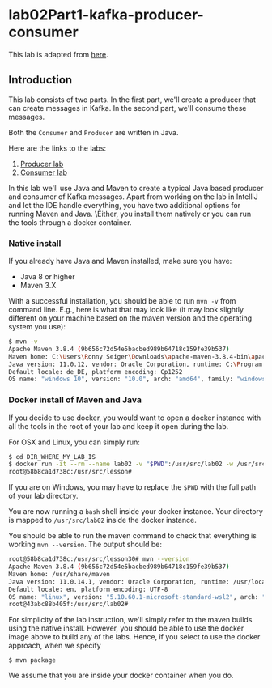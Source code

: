 # lab02Part1-kafka-producer-consumer

This lab is adapted from [here](https://github.com/SciSpike/kafka-lab).

## Introduction

This lab consists of two parts.
In the first part, we'll create a producer that can create messages in Kafka.
In the second part, we'll consume these messages.

Both the `Consumer` and `Producer` are written in Java.

Here are the links to the labs:

1. [Producer lab](producer.md)
1. [Consumer lab](consumer.md)

In this lab we'll use Java and Maven to create a typical Java based producer and consumer of Kafka messages.
Apart from working on the lab in IntelliJ and let the IDE handle everything, you have two additional options for running Maven and Java.
\Either, you install them natively or you can run the tools through a docker container.

### Native install

If you already have Java and Maven installed, make sure you have:

* Java 8 or higher
* Maven 3.X

With a successful installation, you should be able to run `mvn -v` from command line.
E.g., here is what that may look like (it may look slightly different on your machine based on the maven version and the operating system you use):

```bash
$ mvn -v
Apache Maven 3.8.4 (9b656c72d54e5bacbed989b64718c159fe39b537)
Maven home: C:\Users\Ronny Seiger\Downloads\apache-maven-3.8.4-bin\apache-maven-3.8.4
Java version: 11.0.12, vendor: Oracle Corporation, runtime: C:\Program Files\Java\jdk-11.0.12
Default locale: de_DE, platform encoding: Cp1252
OS name: "windows 10", version: "10.0", arch: "amd64", family: "windows"
```

### Docker install of Maven and Java

If you decide to use docker, you would want to open a docker instance with all the tools in the root of your lab and keep it open during the lab.

For OSX and Linux, you can simply run:

```bash
$ cd DIR_WHERE_MY_LAB_IS
$ docker run -it --rm --name lab02 -v "$PWD":/usr/src/lab02 -w /usr/src/lab02 maven:3-jdk-11 bash
root@58b8ca1d738c:/usr/src/lesson#
```

If you are on Windows, you may have to replace the `$PWD` with the full path of your lab directory.

You are now running a `bash` shell inside your docker instance.
Your directory is mapped to `/usr/src/lab02` inside the docker instance.

You should be able to run the maven command to check that everything is working `mvn --version`.
The output should be:

```bash
root@58b8ca1d738c:/usr/src/lesson30# mvn --version
Apache Maven 3.8.4 (9b656c72d54e5bacbed989b64718c159fe39b537)
Maven home: /usr/share/maven
Java version: 11.0.14.1, vendor: Oracle Corporation, runtime: /usr/local/openjdk-1
Default locale: en, platform encoding: UTF-8
OS name: "linux", version: "5.10.60.1-microsoft-standard-wsl2", arch: "amd64", family: "unix"
root@43abc88b405f:/usr/src/lab02#
```

For simplicity of the lab instruction, we'll simply refer to the maven builds using the native install. However, you should be able to use the docker image above to build any of the labs.
Hence, if you select to use the docker approach, when we specify

```
$ mvn package
```

We assume that you are inside your docker container when you do.